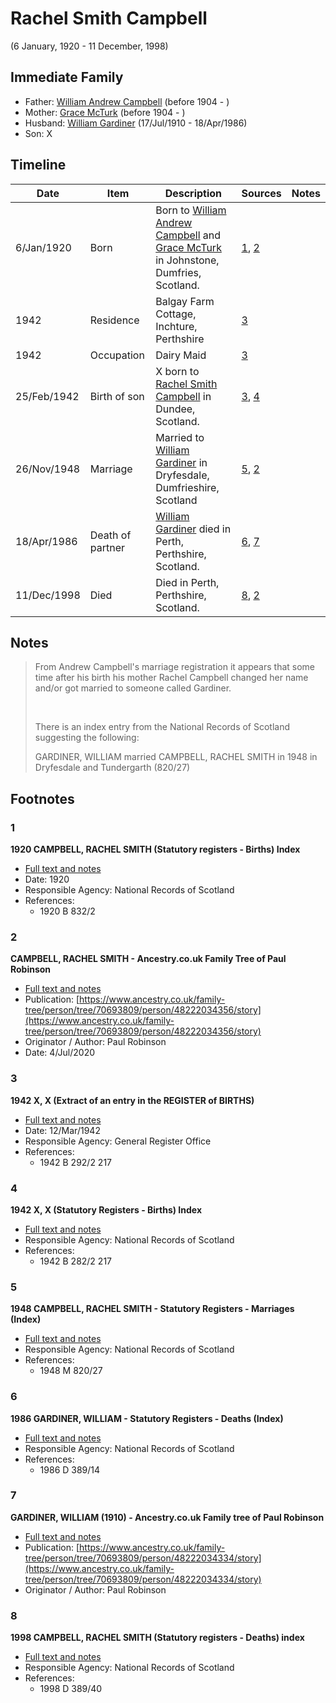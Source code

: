 ﻿---
layout: person
subject_key: i40394043
permalink: /people/i40394043
---

# Rachel Smith Campbell
(6 January, 1920 - 11 December, 1998)

## Immediate Family

* Father: [William Andrew Campbell](./@4716977@-william-andrew-campbell-b1904-d.md) (before 1904 - )
* Mother: [Grace McTurk](./@54145218@-grace-mcturk-b1904-d.md) (before 1904 - )
* Husband: [William Gardiner](./@29232511@-william-gardiner-b1910-7-17-d1986-4-18.md) (17/Jul/1910 - 18/Apr/1986)
* Son: X

## Timeline

Date | Item | Description | Sources | Notes
---|---|---|---|---
6/Jan/1920 | Born | Born to [William Andrew Campbell](./@4716977@-william-andrew-campbell-b1904-d.md) and [Grace McTurk](./@54145218@-grace-mcturk-b1904-d.md) in Johnstone, Dumfries, Scotland. | [1](#1), [2](#2) | 
1942 | Residence | Balgay Farm Cottage, Inchture, Perthshire | [3](#3) | 
1942 | Occupation | Dairy Maid | [3](#3) | 
25/Feb/1942 | Birth of son | X born to [Rachel Smith Campbell](./@40394043@-rachel-smith-campbell-b1920-1-6-d1998-12-11.md) in Dundee, Scotland. | [3](#3), [4](#4) | 
26/Nov/1948 | Marriage | Married to [William Gardiner](./@29232511@-william-gardiner-b1910-7-17-d1986-4-18.md) in Dryfesdale, Dumfrieshire, Scotland | [5](#5), [2](#2) | 
18/Apr/1986 | Death of partner | [William Gardiner](./@29232511@-william-gardiner-b1910-7-17-d1986-4-18.md) died in Perth, Perthshire, Scotland. | [6](#6), [7](#7) | 
11/Dec/1998 | Died | Died in Perth, Perthshire, Scotland. | [8](#8), [2](#2) | 

## Notes

> From Andrew Campbell's marriage registration it appears that some time after his birth his mother Rachel Campbell changed her name and/or got married to someone called Gardiner.
>
> <br/>
>
> There is an index entry from the National Records of Scotland suggesting the following:
>
> GARDINER, WILLIAM married CAMPBELL, RACHEL SMITH in 1948 in Dryfesdale and Tundergarth (820/27)
>


## Footnotes

### 1

**1920 CAMPBELL, RACHEL SMITH (Statutory registers - Births) Index**

* [Full text and notes](../sources/@86071302@-1920-campbell,-rachel-smith-statutory-registers-births-index.md)
* Date: 1920
* Responsible Agency: National Records of Scotland
* References: 
  * 1920 B 832/2

### 2

**CAMPBELL, RACHEL SMITH - Ancestry.co.uk Family Tree of Paul Robinson**

* [Full text and notes](../sources/@41696708@-campbell,-rachel-smith-ancestry.co.uk-family-tree-of-paul-robinson.md)
* Publication: [https://www.ancestry.co.uk/family-tree/person/tree/70693809/person/48222034356/story](https://www.ancestry.co.uk/family-tree/person/tree/70693809/person/48222034356/story)
* Originator / Author: Paul Robinson
* Date: 4/Jul/2020

### 3

**1942 X, X (Extract of an entry in the REGISTER of BIRTHS)**

* [Full text and notes](../sources/@39336142@-1942-campbell,-andrew-extract-of-an-entry-in-the-register-of-births-.md)
* Date: 12/Mar/1942
* Responsible Agency: General Register Office
* References: 
  * 1942 B 292/2 217

### 4

**1942 X, X (Statutory Registers - Births) Index**

* [Full text and notes](../sources/@15399776@-1942-campbell,-andrew-statutory-registers-births-index.md)
* Responsible Agency: National Records of Scotland
* References: 
  * 1942 B 282/2 217

### 5

**1948 CAMPBELL, RACHEL SMITH - Statutory Registers - Marriages (Index)**

* [Full text and notes](../sources/@29754288@-1948-campbell,-rachel-smith-statutory-registers-marriages-index-.md)
* Responsible Agency: National Records of Scotland
* References: 
  * 1948 M 820/27

### 6

**1986 GARDINER, WILLIAM - Statutory Registers - Deaths (Index)**

* [Full text and notes](../sources/@87515941@-1986-gardiner,-william-statutory-registers-deaths-index-.md)
* Responsible Agency: National Records of Scotland
* References: 
  * 1986 D 389/14

### 7

**GARDINER, WILLIAM (1910) - Ancestry.co.uk Family tree of Paul Robinson**

* [Full text and notes](../sources/@74475196@-gardiner,-william-1910-ancestry.co.uk-family-tree-of-paul-robinson.md)
* Publication: [https://www.ancestry.co.uk/family-tree/person/tree/70693809/person/48222034334/story](https://www.ancestry.co.uk/family-tree/person/tree/70693809/person/48222034334/story)
* Originator / Author: Paul Robinson

### 8

**1998 CAMPBELL, RACHEL SMITH (Statutory registers - Deaths) index**

* [Full text and notes](../sources/@32799771@-1998-campbell,-rachel-smith-statutory-registers-deaths-index.md)
* Responsible Agency: National Records of Scotland
* References: 
  * 1998 D 389/40

